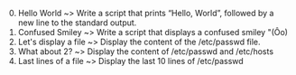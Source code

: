 0. Hello World ~> Write a script that prints “Hello, World”, followed by a new line to the standard output.
1. Confused Smiley ~> Write a script that displays a confused smiley "(Ôo)
2. Let's display a file ~> Display the content of the /etc/passwd file.
3. What about 2? ~> Display the content of /etc/passwd and /etc/hosts
4. Last lines of a file ~> Display the last 10 lines of /etc/passwd
